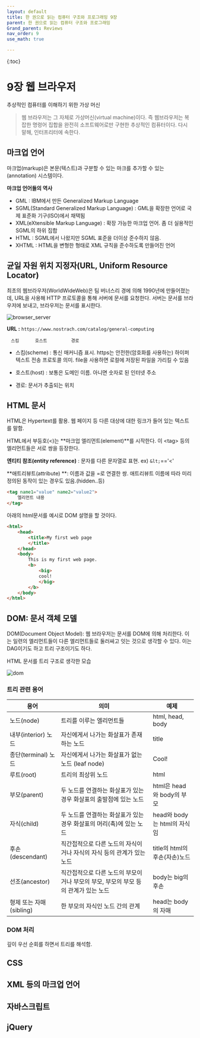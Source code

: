 ```yaml
---
layout: default
title: 한 권으로 읽는 컴퓨터 구조와 프로그래밍 9장
parent: 한 권으로 읽는 컴퓨터 구조와 프로그래밍
Grand_parent: Reviews
nav_order: 9
use_math: true

---
```






{:toc}

# 9장 웹 브라우저

추상적인 컴퓨터를 이해하기 위한 가상 머신



> 웹 브라우저는 그 자체로 가상머신(virtual machine)이다. 즉 웹브라우저는 복잡한 명령어 집합을 완전히 소프트웨어로만 구현한 추상적인 컴퓨터이다. 다시 말해, 인터프리터에 속한다.



## 마크업 언어

마크업(markup)은 본문(텍스트)과 구분할 수 있는 마크를 추가할 수 있는(annotation) 시스템이다.



**마크업 언어들의 역사** <br>

* GML : IBM에서 만든 Generalized Markup Language
* SGML(Standard Generalized Markup Language) : GML을 확장한 언어로 국제 표준화 기구(ISO)에서 채택됨
* XML(eXtensible Markup Language) : 확장 가능한 마크업 언어. 좀 더 실용적인 SGML의 하위 집합 
* HTML : SGML에서 나왔지만 SGML 표준을 더이상 준수하지 않음. 
* XHTML : HTML을 변형한 형태로 XML 규칙을 준수하도록 만들어진 언어



## 균일 자원 위치 지정자(URL, Uniform Resource Locator)

최초의 웹브라우저(WorldWideWeb)은 팀 버너스리 경에 의해 1990년에 만들어졌는데, URL을 사용해 HTTP 프로토콜을 통해 서버에 문서를 요청한다. 서버는 문서를 브라우저에 보내고, 브라우저는 문서를 표시한다. 

![browser_server](https://github.com/terri1102/terri1102.github.io/blob/master/assets/images/browser_server.jpg?raw=true)

**URL :** `https://www.nostrach.com/catalog/general-computing` <br>

​	      `	스킴		호스트	        경로`

* 스킴(scheme) : 통신 매커니즘 표시. https는 안전한(암호화를 사용하는) 하이퍼 텍스트 전송 프로토콜 의미. file을 사용하면 로컬에 저장된 파일을 가리킬 수 있음

* 호스트(host) : 보통은 도메인 이름. 아니면 숫자로 된 인터넷 주소

* 경로: 문서가 추출되는 위치



## HTML 문서

HTML은 Hypertext를 활용. 웹 페이지 등 다른  대상에 대한 링크가 들어 있는 텍스트를 말함.

HTML에서 부등호(<)는 **마크업 엘리먼트(element)**를 시작한다. 이 \<tag> 등의 엘리먼트들은 서로 쌍을 등장한다.

**엔티티 참조(entity reference)** : 문자를 다른 문자열로 표현. ex) `&lt;`=='<'

**애트리뷰트(attribute) **: 이름과 값을 =로 연결한 쌍. 애트리뷰트 이름에 따라 미리 정의된 동작이 있는 경우도 있음.(hidden..등)

```html
<tag name1="value" name2="value2">
	엘리먼트 내용
</tag>
```



아래의 html문서를 예시로 DOM 설명을 할 것이다.

```html
<html>
    <head>
        <title>My first web page
        </title>
    </head>
    <body>
        This is my first web page.
        <b>
        	<big>
            cool!
            </big>
        </b>
    </body>
</html>
```





## DOM: 문서 객체 모델

DOM(Document Object Model): 웹 브라우저는 문서를 DOM에 의해 처리한다.  이는 일련의 엘리먼트들이 다른 엘리먼트들로 둘러싸고 잇는 것으로 생각할 수 있다. 이는 DAG이기도 하고 트리 구조이기도 하다. 



HTML 문서를 트리 구조로 생각한 모습

![dom](https://github.com/terri1102/terri1102.github.io/blob/master/assets/images/dom.jpg?raw=true)



### 트리 관련 용어

| 용어                    | 의미                                                         | 예제                          |
| ----------------------- | ------------------------------------------------------------ | ----------------------------- |
| 노드(node)              | 트리를 이루는 엘리먼트들                                     | html, head, body              |
| 내부(interior) 노드     | 자신에게서 나가는 화살표가 존재하는 노드                     | title                         |
| 종단(terminal) 노드     | 자신에게서 나가는 화살표가 없는 노드 (leaf node)             | Cool!                         |
| 루트(root)              | 트리의 최상위 노드                                           | html                          |
| 부모(parent)            | 두 노드를 연결하는 화살표가 있는 경우 화살표의 출발점에 있는 노드 | html은 head와 body의 부모     |
| 자식(child)             | 두 노드를 연결하는 화살표가 있는  경우 화살표의 머리(촉)에 있는 노드 | head와 body는 html의 자식임   |
| 후손(descendant)        | 직간접적으로 다른 노드의 자식이거나 자식의 자식 등의 관계가 있는 노드 | title의 html의 후손(자손)노드 |
| 선조(ancestor)          | 직간접적으로 다른 노드의 부모이거나 부모의 부모, 부모의 부모 등의 관계가 있는 노드 | body는 big의 후손             |
| 형제 또는 자매(sibling) | 한 부모의 자식인 노드 간의 관계                              | head는 body의 자매            |



### DOM 처리

깊이 우선 순회를 하면서 트리를 해석함.



## CSS



## XML 등의 마크업 언어



## 자바스크립트



## jQuery



## 
